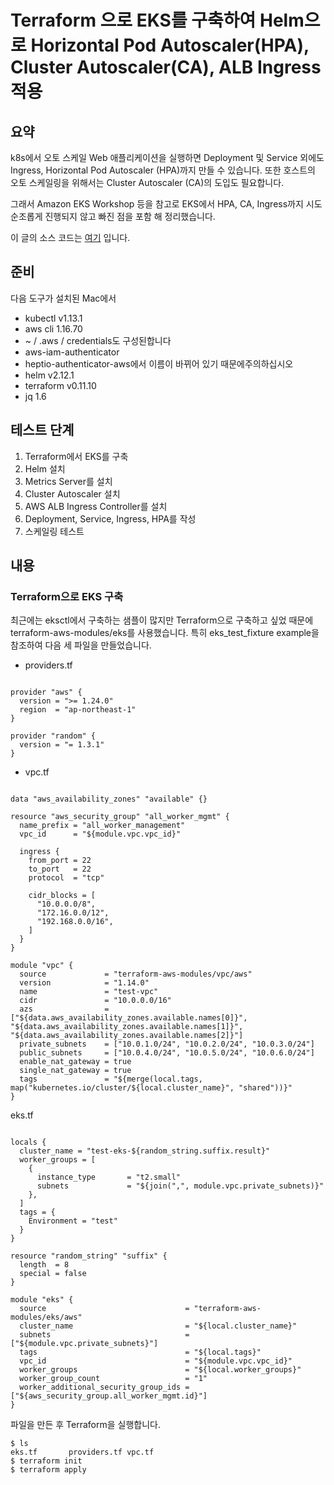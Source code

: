 # Terraform 으로 EKS를 구축하여 Helm으로 Horizontal Pod Autoscaler(HPA), Cluster Autoscaler(CA), ALB Ingress 적용
## 요약
k8s에서 오토 스케일 Web 애플리케이션을 실행하면 Deployment 및 Service 외에도 Ingress, Horizontal Pod Autoscaler (HPA)까지 만들 수 있습니다.
또한 호스트의 오토 스케일링을 위해서는 Cluster Autoscaler (CA)의 도입도 필요합니다.

그래서 Amazon EKS Workshop 등을 참고로 EKS에서 HPA, CA, Ingress까지 시도 순조롭게 진행되지 않고 빠진 점을 포함 해 정리했습니다.

이 글의 소스 코드는 [여기](https://github.com/os1ma/eks-sample/tree/master/terraform-eks-helming-hpa-ca-alb-ingress) 입니다.

## 준비
다음 도구가 설치된 Mac에서 

* kubectl v1.13.1
* aws cli 1.16.70
* ~ / .aws / credentials도 구성된합니다
* aws-iam-authenticator
* heptio-authenticator-aws에서 이름이 바뀌어 있기 때문에주의하십시오
* helm v2.12.1
* terraform v0.11.10
* jq 1.6

## 테스트 단계
1. Terraform에서 EKS를 구축
2. Helm 설치
3. Metrics Server를 설치
4. Cluster Autoscaler 설치
5. AWS ALB Ingress Controller를 설치
6. Deployment, Service, Ingress, HPA를 작성
7. 스케일링 테스트

## 내용
### Terraform으로 EKS 구축
최근에는 eksctl에서 구축하는 샘플이 많지만 Terraform으로 구축하고 싶었 때문에 terraform-aws-modules/eks를 사용했습니다.
특히 eks_test_fixture example을 참조하여 다음 세 파일을 만들었습니다.

- providers.tf
```

provider "aws" {
  version = ">= 1.24.0"
  region  = "ap-northeast-1"
}

provider "random" {
  version = "= 1.3.1"
}

```
- vpc.tf
```

data "aws_availability_zones" "available" {}

resource "aws_security_group" "all_worker_mgmt" {
  name_prefix = "all_worker_management"
  vpc_id      = "${module.vpc.vpc_id}"

  ingress {
    from_port = 22
    to_port   = 22
    protocol  = "tcp"

    cidr_blocks = [
      "10.0.0.0/8",
      "172.16.0.0/12",
      "192.168.0.0/16",
    ]
  }
}

module "vpc" {
  source             = "terraform-aws-modules/vpc/aws"
  version            = "1.14.0"
  name               = "test-vpc"
  cidr               = "10.0.0.0/16"
  azs                = ["${data.aws_availability_zones.available.names[0]}", "${data.aws_availability_zones.available.names[1]}", "${data.aws_availability_zones.available.names[2]}"]
  private_subnets    = ["10.0.1.0/24", "10.0.2.0/24", "10.0.3.0/24"]
  public_subnets     = ["10.0.4.0/24", "10.0.5.0/24", "10.0.6.0/24"]
  enable_nat_gateway = true
  single_nat_gateway = true
  tags               = "${merge(local.tags, map("kubernetes.io/cluster/${local.cluster_name}", "shared"))}"
}

```

eks.tf
```

locals {
  cluster_name = "test-eks-${random_string.suffix.result}"
  worker_groups = [
    {
      instance_type       = "t2.small"
      subnets             = "${join(",", module.vpc.private_subnets)}"
    },
  ]
  tags = {
    Environment = "test"
  }
}

resource "random_string" "suffix" {
  length  = 8
  special = false
}

module "eks" {
  source                               = "terraform-aws-modules/eks/aws"
  cluster_name                         = "${local.cluster_name}"
  subnets                              = ["${module.vpc.private_subnets}"]
  tags                                 = "${local.tags}"
  vpc_id                               = "${module.vpc.vpc_id}"
  worker_groups                        = "${local.worker_groups}"
  worker_group_count                   = "1"
  worker_additional_security_group_ids = ["${aws_security_group.all_worker_mgmt.id}"]
}

```

파일을 만든 후 Terraform을 실행합니다.
```
$ ls
eks.tf       providers.tf vpc.tf
$ terraform init
$ terraform apply
```










